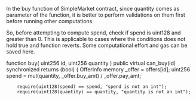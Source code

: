 In the buy function of SimpleMarket contract, since quantity comes as parameter of the function, it is better to perform validations on them first before running other computations.

So, before attempting to compute spend, check if spend is uint128 and greater than 0. This is applicable to cases where the conditions does not hold true and function reverts. Some computational effort and gas can be saved here.

 function buy(
        uint256 id,
        uint256 quantity
    ) public virtual can_buy(id) synchronized returns (bool) {
        OfferInfo memory _offer = offers[id];
        uint256 spend = mul(quantity, _offer.buy_amt) / _offer.pay_amt;

        require(uint128(spend) == spend, "spend is not an int");
        require(uint128(quantity) == quantity, "quantity is not an int");